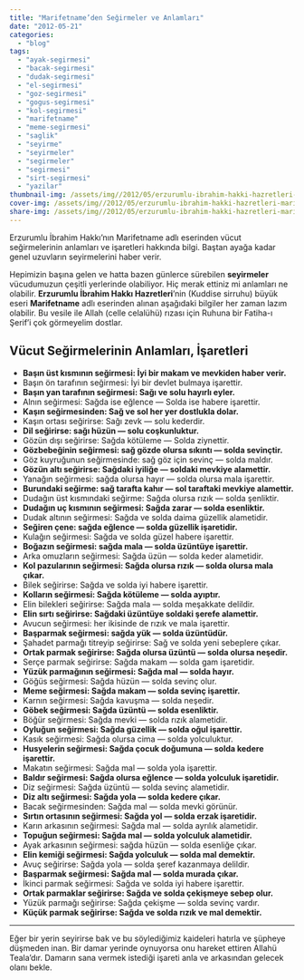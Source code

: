 ```yaml
---
title: "Marifetname’den Seğirmeler ve Anlamları"
date: "2012-05-21"
categories: 
  - "blog"
tags: 
  - "ayak-segirmesi"
  - "bacak-segirmesi"
  - "dudak-segirmesi"
  - "el-segirmesi"
  - "goz-segirmesi"
  - "gogus-segirmesi"
  - "kol-segirmesi"
  - "marifetname"
  - "meme-segirmesi"
  - "saglik"
  - "seyirme"
  - "seyirmeler"
  - "segirmeler"
  - "segirmesi"
  - "sirt-segirmesi"
  - "yazilar"
thumbnail-img: /assets/img//2012/05/erzurumlu-ibrahim-hakki-hazretleri-marifetname-kitap-1-1003x1024-1.jpeg
cover-img: /assets/img//2012/05/erzurumlu-ibrahim-hakki-hazretleri-marifetname-kitap-1-1003x1024-1.jpeg
share-img: /assets/img//2012/05/erzurumlu-ibrahim-hakki-hazretleri-marifetname-kitap-1-1003x1024-1.jpeg
---
```


Erzurumlu İbrahim Hakkı’nın Marifetname adlı eserinden vücut seğirmelerinin anlamları ve işaretleri hakkında bilgi. Baştan ayağa kadar genel uzuvların seyirmelerini haber verir.

Hepimizin başına gelen ve hatta bazen günlerce sürebilen **seyirmeler** vücudumuzun çeşitli yerlerinde olabiliyor. Hiç merak ettiniz mi anlamları ne olabilir. **Erzurumlu İbrahim Hakkı Hazretleri**’nin (Kuddise sirruhu) büyük eseri **Marifetname** adlı eserinden alınan aşağıdaki bilgiler her zaman lazım olabilir. Bu vesile ile Allah (celle celalühü) rızası için Ruhuna bir Fatiha-ı Şerif’i çok görmeyelim dostlar.

## Vücut Seğirmelerinin Anlamları, İşaretleri


- **Başın üst kısmının seğirmesi: İyi bir makam ve mevkiden haber verir.**
- Başın ön tarafının seğirmesi: İyi bir devlet bulmaya işarettir.
- **Başın yan tarafının seğirmesi: Sağı ve solu hayırlı eyler.**
- Alnın seğirmesi: Sağda ise eğlence — Solda ise habere işarettir.
- **Kaşın seğirmesinden: Sağ ve sol her yer dostlukla dolar.**
- Kaşın ortası seğirirse: Sağı zevk — solu kederdir.
- **Dil seğirirse: sağı hüzün — solu coşkunluktur.**
- Gözün dışı seğirirse: Sağda kötüleme — Solda ziynettir.
- **Gözbebeğinin seğirmesi: sağ gözde olursa sıkıntı — solda sevinçtir.**
- Göz kuyruğunun seğirmesinde: sağ göz için sevinç — solda maldır.
- **Gözün altı seğirirse: Sağdaki iyiliğe — soldaki mevkiye alamettir.**
- Yanağın seğirmesi: sağda olursa hayır — solda olursa mala işarettir.
- **Burundaki seğirme: sağ tarafta kahır — sol taraftaki mevkiye alamettir.**
- Dudağın üst kısmındaki seğirme: Sağda olursa rızık — solda şenliktir.
- **Dudağın uç kısmının seğirmesi: Sağda zarar — solda esenliktir.**
- Dudak altının seğirmesi: Sağda ve solda daima güzellik alametidir.
- **Seğiren çene: sağda eğlence — solda güzellik işaretidir.**
- Kulağın seğirmesi: Sağda ve solda güzel habere işarettir.
- **Boğazın seğirmesi: sağda mala — solda üzüntüye işarettir.**
- Arka omuzların seğirmesi: Sağda üzün — solda keder alametidir.
- **Kol pazularının seğirmesi: Sağda olursa rızık — solda olursa mala çıkar.**
- Bilek seğirirse: Sağda ve solda iyi habere işarettir.
- **Kolların seğirmesi: Sağda kötüleme — solda ayıptır.**
- Elin bilekleri seğirirse: Sağda mala — solda meşakkate delildir.
- **Elin sırtı seğirirse: Sağdaki üzüntüye soldaki şerefe alamettir.**
- Avucun seğirmesi: her ikisinde de rızık ve mala işarettir.
- **Başparmak seğirmesi: sağda yük — solda üzüntüdür.**
- Şahadet parmağı titreyip seğirirse: Sağ ve solda yeni sebeplere çıkar.
- **Ortak parmak seğirirse: Sağda olursa üzüntü — solda olursa neşedir.**
- Serçe parmak seğirirse: Sağda makam — solda gam işaretidir.
- **Yüzük parmağının seğirmesi: Sağda mal — solda hayır.**
- Göğüs seğirmesi: Sağda hüzün — solda sevinç olur.
- **Meme seğirmesi: Sağda makam — solda sevinç işarettir.**
- Karnın seğirmesi: Sağda kavuşma — solda neşedir.
- **Göbek seğirmesi: Sağda üzüntü — solda esenliktir.**
- Böğür seğirmesi: Sağda mevki — solda rızık alametidir.
- **Oyluğun seğirmesi: Sağda güzellik — solda oğul işarettir.**
- Kasık seğirmesi: Sağda olursa cima — solda yolculuktur.
- **Husyelerin seğirmesi: Sağda çocuk doğumuna — solda kedere işarettir.**
- Makatın seğirmesi: Sağda mal — solda yola işarettir.
- **Baldır seğirmesi: Sağda olursa eğlence — solda yolculuk işaretidir.**
- Diz seğirmesi: Sağda üzüntü — solda sevinç alametidir.
- **Diz altı seğirmesi: Sağda yola — solda kedere çıkar.**
- Bacak seğirmesinden: Sağda mal — solda mevki görünür.
- **Sırtın ortasının seğirmesi: Sağda yol — solda erzak işaretidir.**
- Karın arkasının seğirmesi: Sağda mal — solda ayrılık alametidir.
- **Topuğun seğirmesi: Sağda mal — solda yolculuk alametidir.**
- Ayak arkasının seğirmesi: sağda hüzün — solda esenliğe çıkar.
- **Elin kemiği seğirmesi: Sağda yolculuk — solda mal demektir.**
- Avuç seğirirse: Sağda yola — solda şeref kazanmaya delildir.
- **Başparmak seğirmesi: Sağda mal — solda murada çıkar.**
- İkinci parmak seğirmesi: Sağda ve solda iyi habere işarettir.
- **Ortak parmaklar seğirirse: Sağda ve solda çekişmeye sebep olur.**
- Yüzük parmağı seğirirse: Sağda çekişme — solda sevinç vardır.
- **Küçük parmak seğirirse: Sağda ve solda rızık ve mal demektir.**


* * *

Eğer bir yerin seyirirse bak ve bu söylediğimiz kaideleri hatırla ve şüpheye düşmeden inan. Bir damar yerinde oynuyorsa onu hareket ettiren Allahü Teala’dır. Damarın sana vermek istediği işareti anla ve arkasından gelecek olanı bekle.
